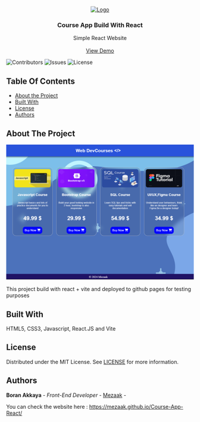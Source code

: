 <br/>
<p align="center">
  <a href="https://github.com/Mezaak/Course-App-React" target="_blank">
    <img src="https://upload.wikimedia.org/wikipedia/commons/thumb/a/a7/React-icon.svg/2300px-React-icon.svg.png" alt="Logo" width="80" height="80">
  </a>

  <h3 align="center">Course App Build With React</h3>

  <p align="center">
    Simple React Website
    <br/>
    <br/>
    <a href="https://mezaak.github.io/Course-App-React/">View Demo</a>
    
  </p>
</p>

![Contributors](https://img.shields.io/github/contributors/Mezaak/Course-App-React?color=dark-green) ![Issues](https://img.shields.io/github/issues/Mezaak/Course-App-React) ![License](https://img.shields.io/github/license/Mezaak/Course-App-React) 

## Table Of Contents

* [About the Project](#about-the-project)
* [Built With](#built-with)
* [License](#license)
* [Authors](#authors)


## About The Project

![Screen Shot](https://raw.githubusercontent.com/Mezaak/Course-App-React/main/demo.png)

This project build with react + vite and deployed to github pages for testing purposes


## Built With

HTML5, CSS3, Javascript, React.JS and Vite

## License

Distributed under the MIT License. See [LICENSE](https://github.com/Mezaak/Course-App-React/blob/main/LICENSE.md) for more information.

## Authors

 **Boran Akkaya** - *Front-End Developer* - [Mezaak](https://github.com/Mezaak) -


 You can check the website here : https://mezaak.github.io/Course-App-React/




